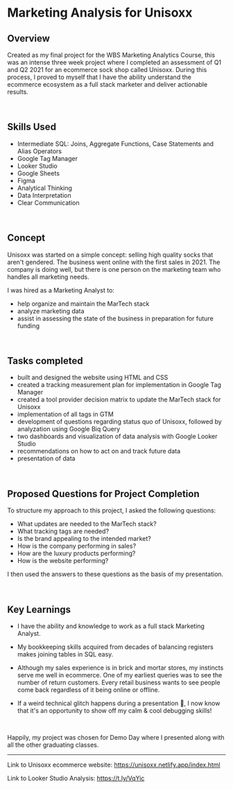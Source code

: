 # Marketing Analysis for Unisoxx

## Overview
Created as my final project for the WBS Marketing Analytics Course, this was an intense three week project where I completed an assessment of Q1 and Q2 2021 for an ecommerce sock shop called Unisoxx. During this process, I proved to myself that I have the ability understand the ecommerce ecosystem as a full stack marketer and deliver actionable results.

$~~~~~~~~~~$

## Skills Used
- Intermediate SQL: Joins, Aggregate Functions, Case Statements and Alias Operators
- Google Tag Manager
- Looker Studio
- Google Sheets
- Figma
- Analytical Thinking
- Data Interpretation
- Clear Communication

$~~~~~~~~~~$

## Concept

Unisoxx was started on a simple concept: selling high quality socks that aren't gendered. 
The business went online with the first sales in 2021. The company is doing well, but there is one person on the marketing team who handles all marketing needs.

I was hired as a Marketing Analyst to: 
- help organize and maintain the MarTech stack
- analyze marketing data 
- assist in assessing the state of the business in preparation for future funding

$~~~~~~~~~~$

## Tasks completed
- built and designed the website using HTML and CSS
- created a tracking measurement plan for implementation in Google Tag Manager
- created a tool provider decision matrix to update the MarTech stack for Unisoxx
- implementation of all tags in GTM
- development of questions regarding status quo of Unisoxx, followed by analyzation using Google Biq Query
- two dashboards and visualization of data analysis with Google Looker Studio
- recommendations on how to act on and track future data 
- presentation of data

$~~~~~~~~~~$

## Proposed Questions for Project Completion

To structure my approach to this project, I asked the following questions:
- What updates are needed to the MarTech stack?
- What tracking tags are needed?
- Is the brand appealing to the intended market?
- How is the company performing in sales?
- How are the luxury products performing?
- How is the website performing?

I then used the answers to these questions as the basis of my presentation.

$~~~~~~~~~$

## Key Learnings

- I have the ability and knowledge to work as a full stack Marketing Analyst.
  
- My bookkeeping skills acquired from decades of balancing registers makes joining tables in SQL easy.

- Although my sales experience is in brick and mortar stores, my instincts serve me well in ecommerce. One of my earliest queries was to see the number of return customers. Every retail business wants to see people come back regardless of it being online or offline.
- If a weird technical glitch happens during a presentation 😬, I now know that it's an opportunity to show off my calm & cool debugging skills!

$~~~~~~~~~~$

Happily, my project was chosen for Demo Day where I presented along with all the other graduating classes.

*****

Link to Unisoxx ecommerce website: https://unisoxx.netlify.app/index.html

Link to Looker Studio Analysis: https://t.ly/VqYic


